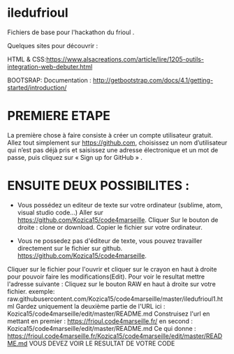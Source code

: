 # iledufrioul
Fichiers de base pour l'hackathon du frioul . 


Quelques sites pour découvrir : 

HTML & CSS:https://www.alsacreations.com/article/lire/1205-outils-integration-web-debuter.html

BOOTSRAP: Documentation : http://getbootstrap.com/docs/4.1/getting-started/introduction/

# PREMIERE ETAPE
La première chose à faire consiste à créer un compte utilisateur gratuit. Allez tout simplement sur https://github.com, choisissez un nom d’utilisateur qui n’est pas déjà pris et saisissez une adresse électronique et un mot de passe, puis cliquez sur  « Sign up for GitHub » .


# ENSUITE DEUX POSSIBILITES : 

+ Vous possédez un editeur de texte sur votre ordinateur (sublime, atom, visual studio code...) Aller sur 
https://github.com/Kozica15/code4marseille. Cliquer  Sur le bouton de droite : clone or download. Copier le fichier sur votre ordinateur. 

+ Vous ne possedez pas d'éditeur de texte, vous pouvez travailler directement sur le fichier sur github.
https://github.com/Kozica15/code4marseille. 

Cliquer sur le fichier pour l'ouvrir et cliquer sur le crayon en haut à droite pour pouvoir faire les modifications(Edit). 
Pour voir  le resultat mettre l'adresse suivante : 
Cliquez sur le bouton RAW en haut à droite sur votre fichier.
exemple: raw.githubusercontent.com/Kozica15/code4marseille/master/iledufrioul1.html
Gardez uniquement la deuxième partie de l'URL  ici : Kozica15/code4marseille/edit/master/README.md
Construisez l'url en mettant en premier :
https://frioul.code4marseille.fr/
en second : Kozica15/code4marseille/edit/master/README.md
Ce qui donne :  https://frioul.code4marseille.fr/Kozica15/code4marseille/edit/master/README.md
VOUS DEVEZ VOIR LE RESULTAT DE VOTRE CODE 
